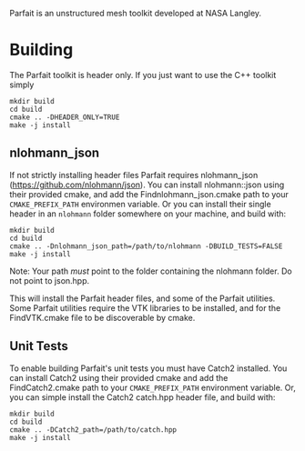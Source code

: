 Parfait is an unstructured mesh toolkit developed at NASA Langley.


# Building
The Parfait toolkit is header only. If you just want to use the C++ toolkit simply

```
mkdir build
cd build
cmake .. -DHEADER_ONLY=TRUE
make -j install
```

## nlohmann_json
If not strictly installing header files Parfait requires nlohmann_json (https://github.com/nlohmann/json).
You can install nlohmann::json using their provided cmake, and add the Findnlohmann_json.cmake path to your `CMAKE_PREFIX_PATH` environmen variable.
Or you can install their single header in an `nlohmann` folder somewhere on your machine, and build with:

```
mkdir build
cd build
cmake .. -Dnlohmann_json_path=/path/to/nlohmann -DBUILD_TESTS=FALSE
make -j install
```
Note: Your path _must_ point to the folder containing the nlohmann folder.  Do not point to json.hpp.

This will install the Parfait header files, and some of the Parfait utilities.  
Some Parfait utilities require the VTK libraries to be installed, and for the FindVTK.cmake file to be discoverable by cmake.

## Unit Tests
To enable building Parfait's unit tests you must have Catch2 installed. 
You can install Catch2 using their provided cmake and add the FindCatch2.cmake path to your `CMAKE_PREFIX_PATH` environment variable.
Or, you can simple install the Catch2 catch.hpp header file, and build with:

```
mkdir build
cd build
cmake .. -DCatch2_path=/path/to/catch.hpp
make -j install
```

